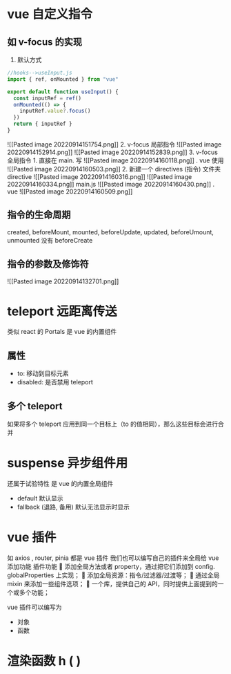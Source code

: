 # vue 自定义指令
## 如 v-focus 的实现
1. 默认方式
```js
//hooks-->useInput.js
import { ref, onMounted } from "vue"

export default function useInput() {
  const inputRef = ref()
  onMounted(() => {
    inputRef.value?.focus()
  })
  return { inputRef }
}
```

 ![[Pasted image 20220914151754.png]]
2. v-focus 局部指令 
![[Pasted image 20220914152914.png]]
![[Pasted image 20220914152839.png]]
3. v-focus 全局指令
	1. 直接在 main. 写
	![[Pasted image 20220914160118.png]]
	. vue 使用
	![[Pasted image 20220914160503.png]]
	2. 新建一个 directives (指令) 文件夹
	directive ![[Pasted image 20220914160316.png]]
	![[Pasted image 20220914160334.png]]
	main.js
	![[Pasted image 20220914160430.png]]
	. vue
	![[Pasted image 20220914160509.png]]
## 指令的生命周期
created, beforeMount, mounted, beforeUpdate, updated, beforeUmount, unmounted
没有 beforeCreate
## 指令的参数及修饰符
![[Pasted image 20220914132701.png]]


# teleport 远距离传送
类似 react 的 Portals
是 vue 的内置组件
## 属性
- to: 移动到目标元素
- disabled: 是否禁用 teleport

## 多个 teleport
如果将多个 teleport 应用到同一个目标上（to 的值相同），那么这些目标会进行合并


# suspense 异步组件用
还属于试验特性
是 vue 的内置全局组件
- default  默认显示
- fallback (退路, 备用) 默认无法显示时显示



# vue 插件
如 axios , router, pinia 都是 vue 插件
我们也可以编写自己的插件来全局给 vue 添加功能
插件功能
 添加全局方法或者 property，通过把它们添加到 config. globalProperties 上实现； 
 添加全局资源：指令/过滤器/过渡等； 
 通过全局 mixin 来添加一些组件选项； 
 一个库，提供自己的 API，同时提供上面提到的一个或多个功能；

vue 插件可以编写为
- 对象
- 函数


# 渲染函数 h ( )
